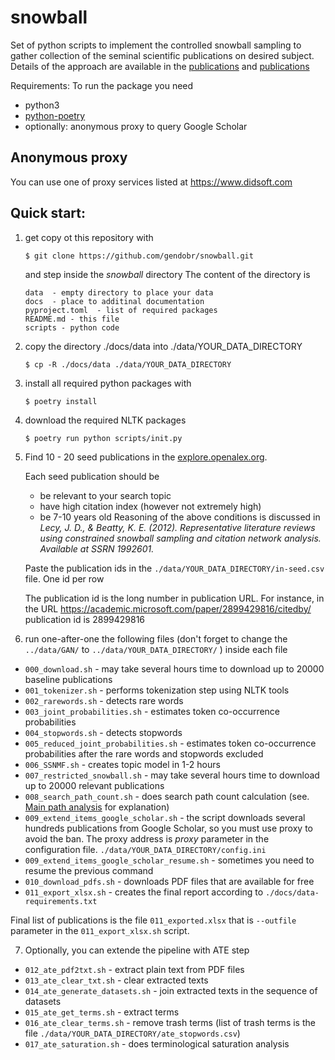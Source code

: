 # snowball
Set of python scripts to implement the controlled snowball sampling to gather collection of the seminal scientific publications on desired subject. Details of the approach are available in the
[publications](https://scholar.google.com/citations?user=bNlVvTEAAAAJ&hl=ru&oi=sra) and [publications](https://scholar.google.com/citations?hl=ru&user=vaOHuLQAAAAJ&view_op=list_works&sortby=pubdate) 

Requirements:
To run the package you need 
* python3 
* [python-poetry](https://python-poetry.org/)
* optionally: anonymous proxy to query Google Scholar

## Anonymous proxy
You can use one of proxy services listed at 
[https://www.didsoft.com ](https://www.didsoft.com)

## Quick start:
1) get copy ot this repository with

   ```
   $ git clone https://github.com/gendobr/snowball.git
   ```
   and step inside the *snowball* directory
   The content of the directory is 
   ```
   data  - empty directory to place your data  
   docs  - place to additinal documentation
   pyproject.toml  - list of required packages
   README.md - this file
   scripts - python code
   ```

2) copy the directory ./docs/data into  ./data/YOUR_DATA_DIRECTORY
   ```
   $ cp -R ./docs/data ./data/YOUR_DATA_DIRECTORY
   ```

3) install all required python packages with 
   ```
   $ poetry install
   ```
   
4) download the required NLTK packages
   ```
   $ poetry run python scripts/init.py
   ```

5) Find 10 - 20 seed publications in the
   [explore.openalex.org](https://explore.openalex.org/).

   Each seed publication should be
   * be relevant to your search topic
   * have high citation index (however not extremely high)
   * be 7-10 years old
   Reasoning of the above conditions is discussed in *Lecy, J. D., & Beatty, K. E. (2012). Representative literature reviews using constrained snowball sampling and citation network analysis. Available at SSRN 1992601.*

   Paste the publication ids in the `./data/YOUR_DATA_DIRECTORY/in-seed.csv` file.
   One id per row

   The publication id is the long number in publication URL.
   For instance, in the URL https://academic.microsoft.com/paper/2899429816/citedby/ 
   publication id is 2899429816

6) run one-after-one the following files (don't forget to change the `../data/GAN/` to `../data/YOUR_DATA_DIRECTORY/` )
inside each file

- `000_download.sh`  - may take several hours time to download up to 20000 baseline publications
- `001_tokenizer.sh` - performs tokenization step using NLTK tools
- `002_rarewords.sh` - detects rare words
- `003_joint_probabilities.sh` - estimates token co-occurrence probabilities
- `004_stopwords.sh` - detects stopwords
- `005_reduced_joint_probabilities.sh` - estimates token co-occurrence probabilities after the rare words and stopwords excluded
- `006_SSNMF.sh`  - creates topic model in 1-2 hours
- `007_restricted_snowball.sh`   - may take several hours time to download up to 20000 relevant publications
- `008_search_path_count.sh` - does search path count calculation (see. [Main path analysis](https://en.wikipedia.org/wiki/Main_path_analysis) for explanation)
- `009_extend_items_google_scholar.sh` - the script downloads several hundreds publications from Google Scholar, so you must use proxy to avoid the ban. The proxy address is *proxy* parameter in the configuration file.
   `./data/YOUR_DATA_DIRECTORY/config.ini`
- `009_extend_items_google_scholar_resume.sh` - sometimes you need to resume the previous command
- `010_download_pdfs.sh` - downloads PDF files that are available for free
- `011_export_xlsx.sh` - creates the final report according to `./docs/data-requirements.txt`

Final list of publications is the file `011_exported.xlsx` that is `--outfile` parameter
in the `011_export_xlsx.sh` script.


7) Optionally, you can extende the pipeline with ATE step
- `012_ate_pdf2txt.sh` - extract plain text from PDF files
- `013_ate_clear_txt.sh` - clear extracted texts
- `014_ate_generate_datasets.sh` - join extracted texts in the sequence of datasets
- `015_ate_get_terms.sh` - extract terms
- `016_ate_clear_terms.sh` - remove trash terms (list of trash terms is the file `./data/YOUR_DATA_DIRECTORY/ate_stopwords.csv`)
- `017_ate_saturation.sh` - does terminological saturation analysis

